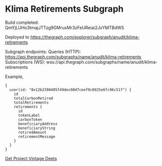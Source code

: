 # Klima Retirements Subgraph

Build completed: QmYjLUHo3tmajJTTzg9GMrusMr3zFeUReiai2JxYMTBdWS

Deployed to https://thegraph.com/explorer/subgraph/anudit/klima-retirements

Subgraph endpoints:
Queries (HTTP):     https://api.thegraph.com/subgraphs/name/anudit/klima-retirements
Subscriptions (WS): wss://api.thegraph.com/subgraphs/name/anudit/klima-retirements

Example,
```gql
{
  user(id: "0x12b2398405f49dec00d7ceef9c0925e6fc96c51f") {
    id
    totalCarbonRetired
    totalRetirements
    retirements {
      id
      tokenLabel
      carbonToken
      beneficiaryAddress
      beneficiaryString
      retiredAmount
      retirementMessage
    }
  }
}
```

[Get Project Vintage Deets](https://api.thegraph.com/subgraphs/name/toucanprotocol/matic/graphql?query=%7B%0A++tco2Tokens+%28where%3A+%7Bid%3A+%220xb139c4cc9d20a3618e9a2268d73eff18c496b991%22%7D%29+%7B%0A++++id%0A++++name%0A++++symbol%0A++++address%0A++++projectVintage+%7B%0A++++++name%0A++++++id%0A++++%7D%0A++++score%0A++%7D%0A%7D
)
